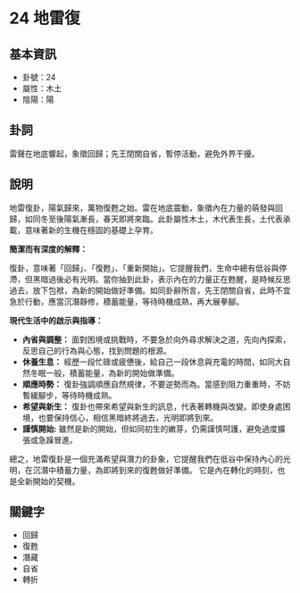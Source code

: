 # 24 地雷復

## 基本資訊
- 卦號：24
- 屬性：木土
- 陰陽：陽

## 卦詞
雷聲在地底響起，象徵回歸；先王閉關自省，暫停活動，避免外界干擾。

## 說明
地雷復卦，陽氣歸來，萬物復甦之始。雷在地底震動，象徵內在力量的萌發與回歸，如同冬至後陽氣漸長，春天即將來臨。此卦屬性木土，木代表生長，土代表承載，意味著新的生機在穩固的基礎上孕育。

**簡潔而有深度的解釋：**

復卦，意味著「回歸」、「復甦」、「重新開始」。它提醒我們，生命中總有低谷與停滯，但黑暗過後必有光明。當你抽到此卦，表示內在的力量正在甦醒，是時候反思過去，放下包袱，為新的開始做好準備。如同卦辭所言，先王閉關自省，此時不宜急於行動，應當沉潛靜修，積蓄能量，等待時機成熟，再大展拳腳。

**現代生活中的啟示與指導：**

*   **內省與調整：** 面對困境或挑戰時，不要急於向外尋求解決之道，先向內探索，反思自己的行為與心態，找到問題的根源。
*   **休養生息：** 經歷一段忙碌或疲憊後，給自己一段休息與充電的時間，如同大自然冬眠一般，積蓄能量，為新的開始做準備。
*   **順應時勢：** 復卦強調順應自然規律，不要逆勢而為。當感到阻力重重時，不妨暫緩腳步，等待時機成熟。
*   **希望與新生：** 復卦也帶來希望與新生的訊息，代表著轉機與改變。即使身處困境，也要保持信心，相信黑暗終將過去，光明即將到來。
*  **謹慎開始:** 雖然是新的開始，但如同初生的嫩芽，仍需謹慎呵護，避免過度擴張或急躁冒進。

總之，地雷復卦是一個充滿希望與潛力的卦象，它提醒我們在低谷中保持內心的光明，在沉潛中積蓄力量，為即將到來的復甦做好準備。 它是內在轉化的時刻，也是全新開始的契機。

## 關鍵字
- 回歸
- 復甦
- 潛藏
- 自省
- 轉折
